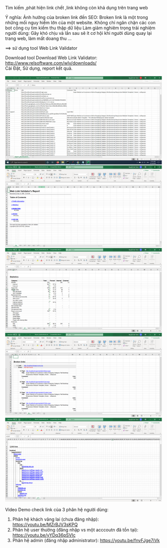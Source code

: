  
Tìm kiếm ,phát hiện link chết ,link không còn khả dụng trên trang web

Ý nghĩa: 
Ảnh hưởng của broken link đến SEO: 
	Broken link là một trong những mối nguy hiểm lớn của một website. 
	Không chỉ ngăn chặn các con bot công cụ tìm kiếm thu thập dữ liệu
Làm giảm nghiêm trọng trải nghiệm người dùng: Gây khó chịu và lần sau sẽ ít cơ hội
	khi người dùng quay lại trang web, làm mất doang thu ...
	

==> sử dụng tool Web Link Validator

Download tool Download Web Link Validator: 
http://www.relsoftware.com/wlv/downloads/
</br>
Cài Đặt, Sử dụng, report kết quả.
</br>
</br>
<img src="./Phân hệ admin/export.png" alt="Export file excel">
</br>
<img src="./Phân hệ admin/report1.png" alt="Report content">
</br>
<img src="./Phân hệ admin/report2.png" alt="Report statistics">
</br>
<img src="./Phân hệ admin/report3.png" alt="Report Broken Link">
</br>
<img src="./Phân hệ admin/report4.png" alt="Report Link Tree">

Video Demo check link của 3 phân hệ người dùng: 
1) Phân hệ khách vãng lai (chưa đăng nhập): https://youtu.be/MZrBJV3sKPQ
2) Phân hệ user thường (đăng nhập vs một acccoutn đã tồn tại): https://youtu.be/yYDq36pSVIc
3) Phân hệ admin (đăng nhập administrator): https://youtu.be/fnvFJge7iVk

